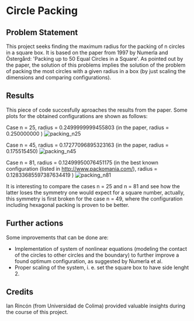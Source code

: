 # Circle Packing

## Problem Statement
This project seeks finding the maximum radius for the packing of n circles in a square box. It is based on the paper from 1997 by Numerla and Östergård: 'Packing up to 50 Equal Circles in a Square'.
As pointed out by the paper, the solution of this problems implies the solution of the problem of packing the most circles with a given radius in a box (by just scaling the dimensions and comparing configurations).

## Results
This piece of code succesfully aproaches the results from the paper. Some plots for the obtained configurations are shown as follows:

Case n = 25, radius = 0.2499999999455803 (in the paper, radius =  0.250000000 ) 
![packing_n25](https://github.com/user-attachments/assets/979013d2-ae55-4928-9c28-a650d71bb9eb)

Case n = 45, radius = 0.17277096895323163 (in the paper, radius = 0.175515450)
![packing_n45](https://github.com/user-attachments/assets/ec8ae9c8-a717-4459-b6a7-addc7e93cbd8)

Case n = 81, radius = 0.12499950076451175 (in the best known configuration (listed in http://www.packomania.com/), radius = 0.12833685597387634419 )
![packing_n81](https://github.com/user-attachments/assets/33dd954a-a944-4a55-9f13-6efc8efe8f09)

It is interesting to compare the cases n = 25 and n = 81 and see how the latter loses the symmetry one would expect for a square number, actually, this symmetry is first broken for the case n = 49, where the configuration including hexagonal packing is proven to be better.

## Further actions
Some improvements that can be done are:
 - Implementation of system of nonlinear equations (modeling the contact of the circles to other circles and the boundary) to further improve a found optimum configuration, as suggested by Numerla et al.
 - Proper scaling of the system, i. e. set the square box to have side lenght 2.

## Credits
Ian Rincón (from Universidad de Colima) provided valuable insights during the course of this project.

